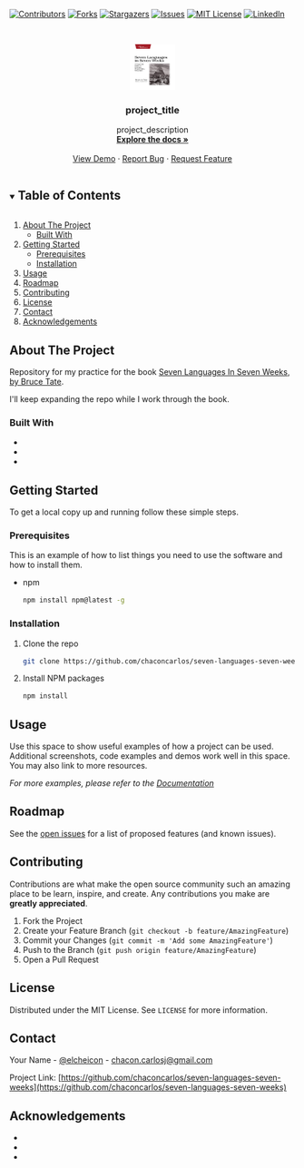 <!--
*** Thanks for checking out the Best-README-Template. If you have a suggestion
*** that would make this better, please fork the repo and create a pull request
*** or simply open an issue with the tag "enhancement".
*** Thanks again! Now go create something AMAZING! :D
***
***
***
*** To avoid retyping too much info. Do a search and replace for the following:
*** chaconcarlos, seven-languages-seven-weeks, elcheicon, chacon.carlosj@gmail.com, project_title, project_description
-->



<!-- PROJECT SHIELDS -->
<!--
*** I'm using markdown "reference style" links for readability.
*** Reference links are enclosed in brackets [ ] instead of parentheses ( ).
*** See the bottom of this document for the declaration of the reference variables
*** for contributors-url, forks-url, etc. This is an optional, concise syntax you may use.
*** https://www.markdownguide.org/basic-syntax/#reference-style-links
-->
[![Contributors][contributors-shield]][contributors-url]
[![Forks][forks-shield]][forks-url]
[![Stargazers][stars-shield]][stars-url]
[![Issues][issues-shield]][issues-url]
[![MIT License][license-shield]][license-url]
[![LinkedIn][linkedin-shield]][linkedin-url]



<!-- PROJECT LOGO -->
<br />
<p align="center">
  <a href="https://github.com/chaconcarlos/seven-languages-seven-weeks">
    <img src="resources/logo.jpg" alt="Logo" width="80" height="80">
  </a>

  <h3 align="center">project_title</h3>

  <p align="center">
    project_description
    <br />
    <a href="https://github.com/chaconcarlos/seven-languages-seven-weeks"><strong>Explore the docs »</strong></a>
    <br />
    <br />
    <a href="https://github.com/chaconcarlos/seven-languages-seven-weeks">View Demo</a>
    ·
    <a href="https://github.com/chaconcarlos/seven-languages-seven-weeks/issues">Report Bug</a>
    ·
    <a href="https://github.com/chaconcarlos/seven-languages-seven-weeks/issues">Request Feature</a>
  </p>
</p>



<!-- TABLE OF CONTENTS -->
<details open="open">
  <summary><h2 style="display: inline-block">Table of Contents</h2></summary>
  <ol>
    <li>
      <a href="#about-the-project">About The Project</a>
      <ul>
        <li><a href="#built-with">Built With</a></li>
      </ul>
    </li>
    <li>
      <a href="#getting-started">Getting Started</a>
      <ul>
        <li><a href="#prerequisites">Prerequisites</a></li>
        <li><a href="#installation">Installation</a></li>
      </ul>
    </li>
    <li><a href="#usage">Usage</a></li>
    <li><a href="#roadmap">Roadmap</a></li>
    <li><a href="#contributing">Contributing</a></li>
    <li><a href="#license">License</a></li>
    <li><a href="#contact">Contact</a></li>
    <li><a href="#acknowledgements">Acknowledgements</a></li>
  </ol>
</details>



<!-- ABOUT THE PROJECT -->
## About The Project

Repository for my practice for the book [Seven Languages In Seven Weeks, by Bruce Tate](https://www.amazon.com/Seven-Languages-Weeks-Programming-Programmers/dp/193435659X/ref=sr_1_1?crid=2UVB35NMQT010&dchild=1&keywords=seven+languages+in+seven+weeks&qid=1612452398&sprefix=seven+lan%2Caps%2C220&sr=8-1).

I'll keep expanding the repo while I work through the book.

### Built With

* []()
* []()
* []()



<!-- GETTING STARTED -->
## Getting Started

To get a local copy up and running follow these simple steps.

### Prerequisites

This is an example of how to list things you need to use the software and how to install them.
* npm
  ```sh
  npm install npm@latest -g
  ```

### Installation

1. Clone the repo
   ```sh
   git clone https://github.com/chaconcarlos/seven-languages-seven-weeks.git
   ```
2. Install NPM packages
   ```sh
   npm install
   ```



<!-- USAGE EXAMPLES -->
## Usage

Use this space to show useful examples of how a project can be used. Additional screenshots, code examples and demos work well in this space. You may also link to more resources.

_For more examples, please refer to the [Documentation](https://example.com)_



<!-- ROADMAP -->
## Roadmap

See the [open issues](https://github.com/chaconcarlos/seven-languages-seven-weeks/issues) for a list of proposed features (and known issues).



<!-- CONTRIBUTING -->
## Contributing

Contributions are what make the open source community such an amazing place to be learn, inspire, and create. Any contributions you make are **greatly appreciated**.

1. Fork the Project
2. Create your Feature Branch (`git checkout -b feature/AmazingFeature`)
3. Commit your Changes (`git commit -m 'Add some AmazingFeature'`)
4. Push to the Branch (`git push origin feature/AmazingFeature`)
5. Open a Pull Request



<!-- LICENSE -->
## License

Distributed under the MIT License. See `LICENSE` for more information.



<!-- CONTACT -->
## Contact

Your Name - [@elcheicon](https://twitter.com/elcheicon) - chacon.carlosj@gmail.com

Project Link: [https://github.com/chaconcarlos/seven-languages-seven-weeks](https://github.com/chaconcarlos/seven-languages-seven-weeks)



<!-- ACKNOWLEDGEMENTS -->
## Acknowledgements

* []()
* []()
* []()





<!-- MARKDOWN LINKS & IMAGES -->
<!-- https://www.markdownguide.org/basic-syntax/#reference-style-links -->
[contributors-shield]: https://img.shields.io/github/contributors/chaconcarlos/repo.svg?style=for-the-badge
[contributors-url]: https://github.com/chaconcarlos/repo/graphs/contributors
[forks-shield]: https://img.shields.io/github/forks/chaconcarlos/repo.svg?style=for-the-badge
[forks-url]: https://github.com/chaconcarlos/repo/network/members
[stars-shield]: https://img.shields.io/github/stars/chaconcarlos/repo.svg?style=for-the-badge
[stars-url]: https://github.com/chaconcarlos/repo/stargazers
[issues-shield]: https://img.shields.io/github/issues/chaconcarlos/repo.svg?style=for-the-badge
[issues-url]: https://github.com/chaconcarlos/repo/issues
[license-shield]: https://img.shields.io/github/license/chaconcarlos/repo.svg?style=for-the-badge
[license-url]: https://github.com/chaconcarlos/repo/blob/master/LICENSE.txt
[linkedin-shield]: https://img.shields.io/badge/-LinkedIn-black.svg?style=for-the-badge&logo=linkedin&colorB=555
[linkedin-url]: https://linkedin.com/in/chaconcarlos